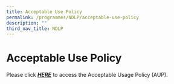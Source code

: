 ```yaml
---
title: Acceptable Use Policy
permalink: /programmes/NDLP/acceptable-use-policy
description: ""
third_nav_title: NDLP
---
```

# **Acceptable Use Policy**

  
Please click [_**HERE**_](/files/SFSS%20-%20Acceptable%20Use%20Policy%20AUP%202021.pdf) to access the Acceptable Usage Policy (AUP).